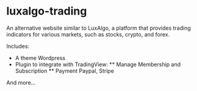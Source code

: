 # luxalgo-trading
An alternative website similar to LuxAlgo, a platform that provides trading indicators for various markets, such as stocks, crypto, and forex.

Includes:
* A theme Wordpress
* Plugin to integrate with TradingView:
** Manage Membership and Subscription
** Payment Paypal, Stripe

And more...
